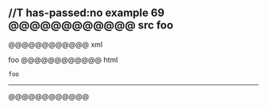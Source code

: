 //T has-passed:no
example 69
@@@@@@@@@@@@ src
    foo
---
@@@@@@@@@@@@ xml
<?xml version="1.0" encoding="UTF-8"?>
<!DOCTYPE document SYSTEM "CommonMark.dtd">
<document xmlns="http://commonmark.org/xml/1.0">
  <code_block>foo
</code_block>
  <thematic_break />
</document>
@@@@@@@@@@@@ html
<pre><code>foo
</code></pre>
<hr />
@@@@@@@@@@@@
